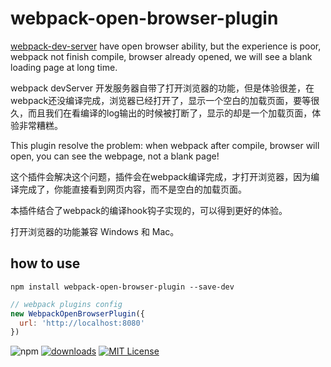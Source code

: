 # webpack-open-browser-plugin

[webpack-dev-server](https://github.com/webpack/webpack-dev-server) have open browser ability, but the experience is poor, webpack not finish compile, browser already opened, we will see a blank loading page at long time.

webpack devServer 开发服务器自带了打开浏览器的功能，但是体验很差，在webpack还没编译完成，浏览器已经打开了，显示一个空白的加载页面，要等很久，而且我们在看编译的log输出的时候被打断了，显示的却是一个加载页面，体验非常糟糕。

This plugin resolve the problem: when webpack after compile, browser will open, you can see the webpage, not a blank page!

这个插件会解决这个问题，插件会在webpack编译完成，才打开浏览器，因为编译完成了，你能直接看到网页内容，而不是空白的加载页面。

本插件结合了webpack的编译hook钩子实现的，可以得到更好的体验。

打开浏览器的功能兼容 Windows 和 Mac。

## how to use
```console
npm install webpack-open-browser-plugin --save-dev
```
```javascript
// webpack plugins config
new WebpackOpenBrowserPlugin({
  url: 'http://localhost:8080'
})
```
![npm](https://img.shields.io/npm/v/webpack-open-browser-plugin)
[![downloads](https://img.shields.io/npm/dm/webpack-open-browser-plugin.svg?style=flat-square)](https://www.npmtrends.com/webpack-open-browser-plugin)
[![MIT License](https://img.shields.io/npm/l/webpack-open-browser-plugin.svg?style=flat-square)](https://github.com/fisker/webpack-open-browser-plugin/blob/master/license)
